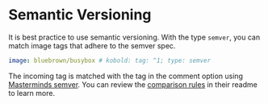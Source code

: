# Semantic Versioning

It is best practice to use semantic versioning. With the type `semver`, you can
match image tags that adhere to the semver spec.

```yaml
image: bluebrown/busybox # kobold: tag: ^1; type: semver
```

The incoming tag is matched with the tag in the comment option using
[Masterminds semver](https://github.com/Masterminds/semver). You can review the
[comparison rules](https://github.com/Masterminds/semver#basic-comparisons) in
their readme to learn more.
